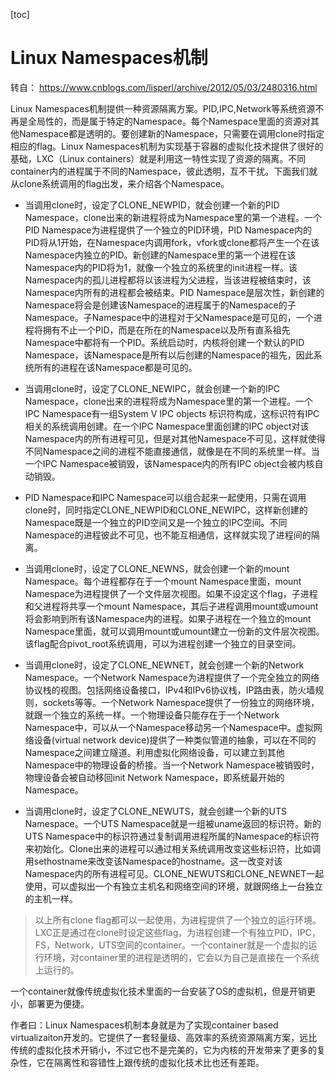 [toc]

# Linux Namespaces机制


转自： https://www.cnblogs.com/lisperl/archive/2012/05/03/2480316.html



Linux Namespaces机制提供一种资源隔离方案。PID,IPC,Network等系统资源不再是全局性的，而是属于特定的Namespace。每个Namespace里面的资源对其他Namespace都是透明的。要创建新的Namespace，只需要在调用clone时指定相应的flag。Linux Namespaces机制为实现基于容器的虚拟化技术提供了很好的基础，LXC（Linux containers）就是利用这一特性实现了资源的隔离。不同container内的进程属于不同的Namespace，彼此透明，互不干扰。下面我们就从clone系统调用的flag出发，来介绍各个Namespace。

* 当调用clone时，设定了CLONE_NEWPID，就会创建一个新的PID Namespace，clone出来的新进程将成为Namespace里的第一个进程。一个PID Namespace为进程提供了一个独立的PID环境，PID Namespace内的PID将从1开始，在Namespace内调用fork，vfork或clone都将产生一个在该Namespace内独立的PID。新创建的Namespace里的第一个进程在该Namespace内的PID将为1，就像一个独立的系统里的init进程一样。该Namespace内的孤儿进程都将以该进程为父进程，当该进程被结束时，该Namespace内所有的进程都会被结束。PID Namespace是层次性，新创建的Namespace将会是创建该Namespace的进程属于的Namespace的子Namespace。子Namespace中的进程对于父Namespace是可见的，一个进程将拥有不止一个PID，而是在所在的Namespace以及所有直系祖先Namespace中都将有一个PID。系统启动时，内核将创建一个默认的PID Namespace，该Namespace是所有以后创建的Namespace的祖先，因此系统所有的进程在该Namespace都是可见的。

* 当调用clone时，设定了CLONE_NEWIPC，就会创建一个新的IPC Namespace，clone出来的进程将成为Namespace里的第一个进程。一个IPC Namespace有一组System V IPC objects 标识符构成，这标识符有IPC相关的系统调用创建。在一个IPC Namespace里面创建的IPC object对该Namespace内的所有进程可见，但是对其他Namespace不可见，这样就使得不同Namespace之间的进程不能直接通信，就像是在不同的系统里一样。当一个IPC Namespace被销毁，该Namespace内的所有IPC object会被内核自动销毁。

* PID Namespace和IPC Namespace可以组合起来一起使用，只需在调用clone时，同时指定CLONE_NEWPID和CLONE_NEWIPC，这样新创建的Namespace既是一个独立的PID空间又是一个独立的IPC空间。不同Namespace的进程彼此不可见，也不能互相通信，这样就实现了进程间的隔离。

* 当调用clone时，设定了CLONE_NEWNS，就会创建一个新的mount Namespace。每个进程都存在于一个mount Namespace里面，mount Namespace为进程提供了一个文件层次视图。如果不设定这个flag，子进程和父进程将共享一个mount Namespace，其后子进程调用mount或umount将会影响到所有该Namespace内的进程。如果子进程在一个独立的mount Namespace里面，就可以调用mount或umount建立一份新的文件层次视图。该flag配合pivot_root系统调用，可以为进程创建一个独立的目录空间。

* 当调用clone时，设定了CLONE_NEWNET，就会创建一个新的Network Namespace。一个Network Namespace为进程提供了一个完全独立的网络协议栈的视图。包括网络设备接口，IPv4和IPv6协议栈，IP路由表，防火墙规则，sockets等等。一个Network Namespace提供了一份独立的网络环境，就跟一个独立的系统一样。一个物理设备只能存在于一个Network Namespace中，可以从一个Namespace移动另一个Namespace中。虚拟网络设备(virtual network device)提供了一种类似管道的抽象，可以在不同的Namespace之间建立隧道。利用虚拟化网络设备，可以建立到其他Namespace中的物理设备的桥接。当一个Network Namespace被销毁时，物理设备会被自动移回init Network Namespace，即系统最开始的Namespace。

* 当调用clone时，设定了CLONE_NEWUTS，就会创建一个新的UTS Namespace。一个UTS Namespace就是一组被uname返回的标识符。新的UTS Namespace中的标识符通过复制调用进程所属的Namespace的标识符来初始化。Clone出来的进程可以通过相关系统调用改变这些标识符，比如调用sethostname来改变该Namespace的hostname。这一改变对该Namespace内的所有进程可见。CLONE_NEWUTS和CLONE_NEWNET一起使用，可以虚拟出一个有独立主机名和网络空间的环境，就跟网络上一台独立的主机一样。

> 以上所有clone flag都可以一起使用，为进程提供了一个独立的运行环境。LXC正是通过在clone时设定这些flag，为进程创建一个有独立PID，IPC，FS，Network，UTS空间的container。一个container就是一个虚拟的运行环境，对container里的进程是透明的，它会以为自己是直接在一个系统上运行的。

一个container就像传统虚拟化技术里面的一台安装了OS的虚拟机，但是开销更小，部署更为便捷。

作者曰：Linux Namespaces机制本身就是为了实现container based virtualizaiton开发的。它提供了一套轻量级、高效率的系统资源隔离方案，远比传统的虚拟化技术开销小，不过它也不是完美的，它为内核的开发带来了更多的复杂性，它在隔离性和容错性上跟传统的虚拟化技术比也还有差距。

